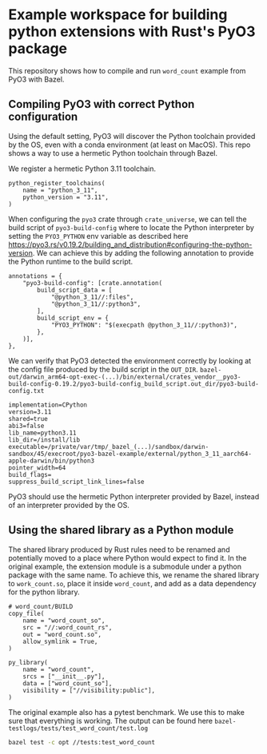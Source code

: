 # Example workspace for building python extensions with Rust's PyO3 package

This repository shows how to compile and run `word_count` example from PyO3 with Bazel.

## Compiling PyO3 with correct Python configuration

Using the default setting, PyO3 will discover the Python toolchain provided by the OS, even
with a conda environment (at least on MacOS). This repo shows a way to use a hermetic Python
toolchain through Bazel.

We register a hermetic Python 3.11 toolchain.

```starlark
python_register_toolchains(
    name = "python_3_11",
    python_version = "3.11",
)
```

When configuring the `pyo3` crate through `crate_universe`, we can tell the build script of
`pyo3-build-config` where to locate the Python interpreter by setting the `PYO3_PYTHON` env
variable as described here <https://pyo3.rs/v0.19.2/building_and_distribution#configuring-the-python-version>.
We can achieve this by adding the following annotation to provide the Python runtime to
the build script.

```starlark
annotations = {
    "pyo3-build-config": [crate.annotation(
        build_script_data = [
            "@python_3_11//:files",
            "@python_3_11//:python3",
        ],
        build_script_env = {
            "PYO3_PYTHON": "$(execpath @python_3_11//:python3)",
        },
    )],
},
```

We can verify that PyO3 detected the environment correctly by looking at the config file
produced by the build script in the `OUT_DIR`.
`bazel-out/darwin_arm64-opt-exec-(...)/bin/external/crates_vendor__pyo3-build-config-0.19.2/pyo3-build-config_build_script.out_dir/pyo3-build-config.txt`

```text
implementation=CPython
version=3.11
shared=true
abi3=false
lib_name=python3.11
lib_dir=/install/lib
executable=/private/var/tmp/_bazel_(...)/sandbox/darwin-sandbox/45/execroot/pyo3-bazel-example/external/python_3_11_aarch64-apple-darwin/bin/python3
pointer_width=64
build_flags=
suppress_build_script_link_lines=false
```

PyO3 should use the hermetic Python interpreter provided by Bazel, instead of an interpreter
provided by the OS.

## Using the shared library as a Python module

The shared library produced by Rust rules need to be renamed and potentially moved to a place
where Python would expect to find it. In the original example, the extension module is a
submodule under a python package with the same name. To achieve this, we rename the shared
library to `work_count.so`, place it inside `word_count`, and add as a data dependency for the 
python library.

```starlark
# word_count/BUILD
copy_file(
    name = "word_count_so",
    src = "//:word_count_rs",
    out = "word_count.so",
    allow_symlink = True,
)

py_library(
    name = "word_count",
    srcs = ["__init__.py"],
    data = ["word_count_so"],
    visibility = ["//visibility:public"],
)
```

The original example also has a pytest benchmark. We use this to make sure that everything is
working. The output can be found here `bazel-testlogs/tests/test_word_count/test.log`

```sh
bazel test -c opt //tests:test_word_count
```
